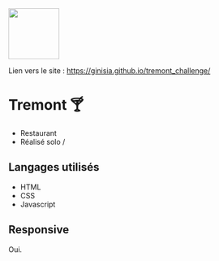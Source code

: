 <img src="https://www.seekpng.com/png/full/351-3519000_stickers-dale-cooper-thumbs-up.png" width= "100" align="center">

Lien vers le site : https://ginisia.github.io/tremont_challenge/

# Tremont 🍸

+ Restaurant 
+ Réalisé solo /

## Langages utilisés

+ HTML
+ CSS
+ Javascript

## Responsive

Oui.


